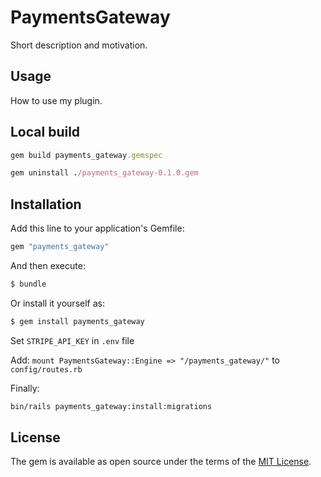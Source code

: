 # PaymentsGateway
Short description and motivation.

## Usage
How to use my plugin.

## Local build

```ruby
gem build payments_gateway.gemspec
```

```ruby
gem uninstall ./payments_gateway-0.1.0.gem
```

## Installation
Add this line to your application's Gemfile:

```ruby
gem "payments_gateway"
```

And then execute:
```bash
$ bundle
```

Or install it yourself as:
```bash
$ gem install payments_gateway
```

Set `STRIPE_API_KEY` in `.env` file

Add:
`mount PaymentsGateway::Engine => "/payments_gateway/"` to `config/routes.rb`

Finally:

```bash
bin/rails payments_gateway:install:migrations
```

## License
The gem is available as open source under the terms of the [MIT License](https://opensource.org/licenses/MIT).
